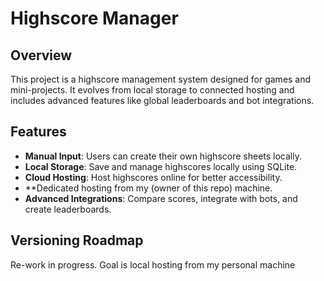 # Highscore Manager

## Overview
This project is a highscore management system designed for games and mini-projects. It evolves from local storage to connected hosting and includes advanced features like global leaderboards and bot integrations.

## Features
- **Manual Input**: Users can create their own highscore sheets locally.
- **Local Storage**: Save and manage highscores locally using SQLite.
- **Cloud Hosting**: Host highscores online for better accessibility.
- **Dedicated hosting from my (owner of this repo) machine.
- **Advanced Integrations**: Compare scores, integrate with bots, and create leaderboards.

## Versioning Roadmap

Re-work in progress. Goal is local hosting from my personal machine